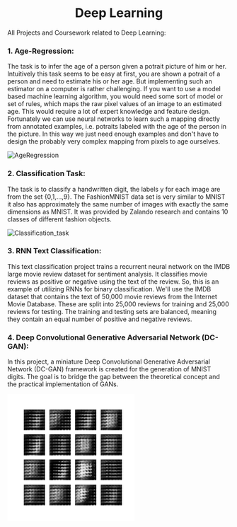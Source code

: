 <h1 align="center"> Deep Learning </h1> 

All Projects and Coursework related to Deep Learning: 

### 1. Age-Regression:  
The task is to infer the age of a person given a potrait picture of him or her. Intuitively this task seems to be easy at first, you are shown a potrait of a person and need to estimate his or her age. But implementing such an estimator on a computer is rather challenging. If you want to use a model based machine learning algorithm, you would need some sort of model or set of rules, which maps the raw pixel values of an image to an estimated age. This would require a lot of expert knowledge and feature design. Fortunately we can use neural networks to learn such a mapping directly from annotated examples, i.e. potraits labeled with the age of the person in the picture. In this way we just need enough examples and don't have to design the probably very complex mapping from pixels to age ourselves.  

 ![AgeRegression](https://user-images.githubusercontent.com/12089275/90393239-a23c6180-e090-11ea-91b8-d5e0176de857.png)


### 2. Classification Task: 
The task is to classify a handwritten digit, the labels y for each image are from the set {0,1,...,9}. The FashionMNIST data set is very similar to MNIST it also has approximately the same number of images with exactly the same dimensions as MNIST. It was provided by Zalando research and contains 10 classes of different fashion objects.

 ![Classification_task](https://user-images.githubusercontent.com/12089275/90393243-a4062500-e090-11ea-9315-0faa79b62a39.png)


### 3. RNN Text Classification:
This text classification project trains a recurrent neural network on the IMDB large movie review dataset for sentiment analysis. It classifies movie reviews as positive or negative using the text of the review. So, this is an example of utilizing RNNs for binary classification.
We'll use the IMDB dataset that contains the text of 50,000 movie reviews from the Internet Movie Database. These are split into 25,000 reviews for training and 25,000 reviews for testing. The training and testing sets are balanced, meaning they contain an equal number of positive and negative reviews.


### 4. Deep Convolutional Generative Adversarial Network (DC-GAN): 
In this project, a miniature Deep Convolutional Generative Adversarial Network (DC-GAN) framework is created for the generation of MNIST digits. The goal is to bridge the gap between the theoretical concept and the practical implementation of GANs.

![alt-text](https://github.com/SoumyadeepB/DeepLearning/blob/master/DC_GAN/dcgan.gif)
